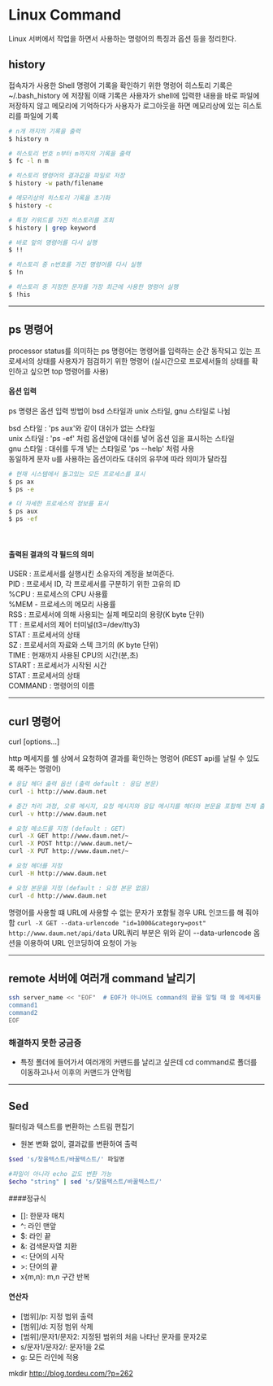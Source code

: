 

# Linux Command

Linux 서버에서 작업을 하면서 사용하는 명령어의 특징과 옵션 등을 정리한다.

## history

접속자가 사용한 Shell 명령어 기록을 확인하기 위한 명령어
히스토리 기록은 ~/.bash_history 에 저장됨
이때 기록은 사용자가 shell에 입력한 내용을 바로 파일에 저장하지 않고 메모리에 기억하다가 사용자가 로그아웃을 하면 메모리상에 있는 히스토리를 파일에 기록

```bash
# n개 까지의 기록을 출력
$ history n

# 히스토리 번호 n부터 m까지의 기록을 출력
$ fc -l n m

# 히스토리 명령어의 결과값을 파일로 저장
$ history -w path/filename

# 메모리상의 히스토리 기록을 초기화
$ history -c

# 특정 키워드를 가진 히스토리를 조회
$ history | grep keyword

# 바로 앞의 명령어를 다시 실행
$ !!

# 히스토리 중 n번호를 가진 명령어를 다시 실행
$ !n

# 히스토리 중 지정한 문자를 가장 최근에 사용한 명령어 실행
$ !his
```

 

---

## ps 명령어

processor status를 의미하는 ps 명령어는 명령어를 입력하는 순간 동작되고 있는 프로세서의 상태를 사용자가 점검하기 위한 명령어 (실시간으로 프로세서들의 상태를 확인하고 싶으면 top 명령어를 사용)

#### 옵션 입력

ps 명령은 옵션 입력 방법이 bsd 스타일과 unix 스타일, gnu 스타일로 나뉨

bsd 스타일 :  'ps aux'와 같이 대쉬가 없는 스타일  
unix 스타일 : 'ps -ef' 처럼 옵션앞에 대쉬를 넣어 옵션 임을 표시하는 스타일  
gnu 스타일 :  대쉬를 두개 넣는 스타일로 'ps --help' 처럼 사용  
동일하게 문자 u를 사용하는 옵션이라도 대쉬의 유무에 따라 의미가 달라짐

```bash
# 현재 시스템에서 돌고있는 모든 프로세스를 표시
$ ps ax
$ ps -e

# 더 자세한 프로세스의 정보를 표시
$ ps aux
$ ps -ef
```

<br>

#### 출력된 결과의 각 필드의 의미

USER : 프로세서를 실행시킨 소유자의 계정을 보여준다.  
PID : 프로세서 ID, 각 프로세서를 구분하기 위한 고유의 ID  
%CPU : 프로세스의 CPU 사용률   
%MEM - 프로세스의 메모리 사용률  
RSS : 프로세서에 의해 사용되는 실제 메모리의 용량(K byte 단위)   
TT : 프로세서의 제어 터미널(t3=/dev/tty3)   
STAT : 프로세서의 상태  
SZ : 프로세서의 자료와 스텍 크기의 (K byte 단위)   
TIME : 현재까지 사용된 CPU의 시간(분,초)   
START : 프로세서가 시작된 시간  
STAT : 프로세서의 상태  
COMMAND : 명령어의 이름  

 

---

## curl 명령어
curl [options...] <url>

http 메세지를 쉘 상에서 요청하여 결과를 확인하는 명렁어 (REST api를 날릴 수 있도록 해주는 명령어)

```bash
# 응답 헤더 출력 옵션 (출력 default : 응답 본문)
curl -i http://www.daum.net

# 중간 처리 과정, 오류 메시지, 요청 메시지와 응답 메시지를 헤더와 본문을 포함해 전체 출력
curl -v http://www.daum.net

# 요청 메소드를 지정 (default : GET)
curl -X GET http://www.daum.net/~
curl -X POST http://www.daum.net/~
curl -X PUT http://www.daum.net/~

# 요청 헤더를 지정
curl -H http://www.daum.net

# 요청 본문을 지정 (default : 요청 본문 없음)
curl -d http://www.daum.net
```

명령어를 사용할 떄 URL에 사용할 수 없는 문자가 포함될 경우 URL 인코드를 해 줘야 함
`curl -X GET --data-urlencode "id=1000&category=post" http://www.daum.net/api/data`
URL쿼리 부분은 위와 같이 --data-urlencode 옵션을 이용하여 URL 인코딩하여 요청이 가능

 

---

## remote 서버에 여러개 command 날리기

```bash
ssh server_name << "EOF"  # EOF가 아니어도 command의 끝을 알릴 때 쓸 메세지를 설정
command1
command2
EOF
```

### 해결하지 못한 궁금증
- 특정 폴더에 들어가서 여러개의 커맨드를 날리고 싶은데 cd command로 폴더를 이동하고나서 이후의 커맨드가 안먹힘

  

---

## Sed

필터링과 텍스트를 변환하는 스트림 편집기

- 원본 변화 없이, 결과값를 변환하여 출력

```bash
$sed 's/찾을텍스트/바꿀텍스트/' 파일명

#파일이 아니라 echo 값도 변환 가능
$echo "string" | sed 's/찾을텍스트/바꿀텍스트/'
```

 

####정규식

- []: 한문자 매치
- ^: 라인 맨앞
- $: 라인 끝
- &: 검색문자열 치환
- \<: 단어의 시작
- \>: 단어의 끝
- x{m,n}: m,n 구간 반복

 

#### 연산자

- [범위]/p: 지정 범위 출력
- [범위]/d: 지정 범위 삭제
- [범위]/문자1/문자2: 지정된 범위의 처음 나타난 문자를 문자2로
- s/문자1/문자2/: 문자1을 2로
- g: 모든 라인에 적용





mkdir http://blog.tordeu.com/?p=262